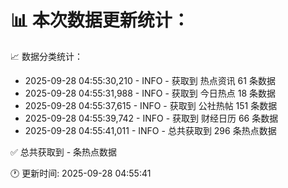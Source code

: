 📊 本次数据更新统计：
==========================

📈 数据分类统计：
- 2025-09-28 04:55:30,210 - INFO - 获取到 热点资讯 61 条数据
- 2025-09-28 04:55:31,988 - INFO - 获取到 今日热点 18 条数据
- 2025-09-28 04:55:37,615 - INFO - 获取到 公社热帖 151 条数据
- 2025-09-28 04:55:39,742 - INFO - 获取到 财经日历 66 条数据
- 2025-09-28 04:55:41,011 - INFO - 总共获取到 296 条热点数据

✅ 总共获取到 - 条热点数据

🕐 更新时间: 2025-09-28 04:55:41
